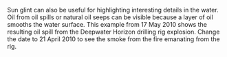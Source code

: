 <p>Sun glint can also be useful for highlighting interesting details in the water. Oil from oil spills or natural oil seeps can be visible because a layer of oil smooths the water surface. This example from 17 May 2010 shows the resulting oil spill from the Deepwater Horizon drilling rig explosion. Change the date to 21 April 2010 to see the smoke from the fire emanating from the rig. </p>
